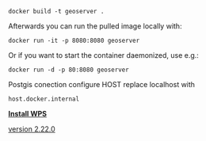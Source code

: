 ```shell
docker build -t geoserver .
```

Afterwards you can run the pulled image locally with:

```shell
docker run -it -p 8080:8080 geoserver
```

Or if you want to start the container daemonized, use e.g.:

```shell
docker run -d -p 80:8080 geoserver
```
Postgis conection
configure HOST replace localhost with

```shell
host.docker.internal 
```

[**Install WPS**](https://docs.geoserver.org/stable/en/user/services/wps/install.html#wps-install)

[version 2.22.0](https://geoserver.org/release/2.22.0/)


